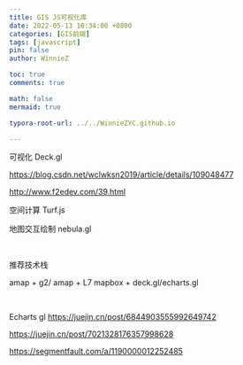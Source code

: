 ```yaml
---
title: GIS JS可视化库
date: 2022-05-13 10:34:00 +0800
categories: [GIS前端]
tags: [javascript]
pin: false
author: WinnieZ

toc: true
comments: true

math: false
mermaid: true

typora-root-url: ../../WinnieZYC.github.io

---
```


可视化 Deck.gl

https://blog.csdn.net/wclwksn2019/article/details/109048477

http://www.f2edev.com/39.html

空间计算 Turf.js

地图交互绘制 nebula.gl

<br/>

推荐技术栈

amap + g2/ amap + L7
mapbox + deck.gl/echarts.gl

<br/>

Echarts gl https://juejin.cn/post/6844903555992649742

https://juejin.cn/post/7021328176357998628

https://segmentfault.com/a/1190000012252485